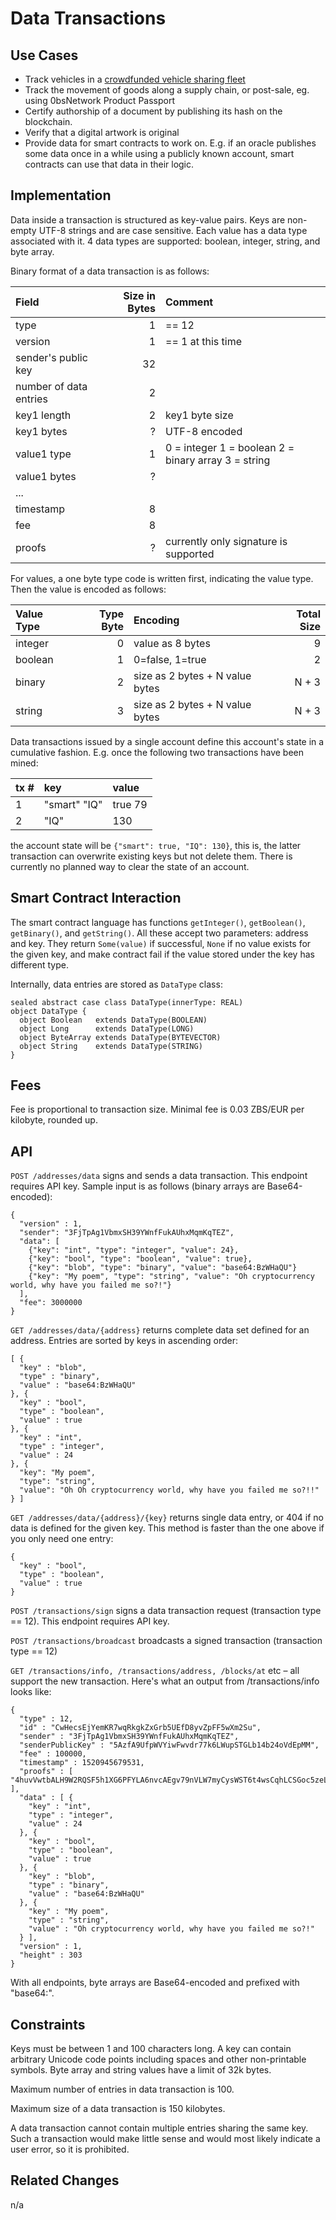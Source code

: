 # Data Transactions

## Use Cases

* Track vehicles in a [crowdfunded vehicle sharing fleet](http://www.caroo.at)
* Track the movement of goods along a supply chain, or post-sale, eg. using 0bsNetwork Product Passport
* Certify authorship of a document by publishing its hash on the blockchain.
* Verify that a digital artwork is original
* Provide data for smart contracts to work on. E.g. if an oracle publishes some data once in a while using a publicly known account, smart contracts can use that data in their logic.

## Implementation

Data inside a transaction is structured as key-value pairs. Keys are non-empty UTF-8 strings and are case sensitive. Each value has a data type associated with it. 4 data types are supported: boolean, integer, string, and byte array.

Binary format of a data transaction is as follows:

| Field | Size in Bytes | Comment |
| :--- | ---: | :--- |
| type | 1 | == 12 |
| version | 1 | == 1 at this time |
| sender's public key | 32 |  |
| number of data entries | 2 |  |
| key1 length | 2 | key1 byte size |
| key1 bytes | ? | UTF-8 encoded |
| value1 type | 1 | 0 = integer 1 = boolean 2 = binary array 3 = string |
| value1 bytes | ? |  |
| ... |  |  |
| timestamp | 8 |  |
| fee | 8 |  |
| proofs | ? | currently only signature is supported |

For values, a one byte type code is written first, indicating the value type. Then the value is encoded as follows:

| Value Type | Type Byte | Encoding | Total Size |
| :--- | ---: | :--- | ---: |
| integer | 0 | value as 8 bytes | 9 |
| boolean | 1 | 0=false, 1=true | 2 |
| binary | 2 | size as 2 bytes + N value bytes | N + 3 |
| string | 3 | size as 2 bytes + N value bytes | N + 3 |

Data transactions issued by a single account define this account's state in a cumulative fashion. E.g. once the following two transactions have been mined:

| tx \# | key | value |
| :--- | :--- | :--- |
| 1 | "smart" "IQ" | true 79 |
| 2 | "IQ" | 130 |

the account state will be `{"smart": true, "IQ": 130}`, this is, the latter transaction can overwrite existing keys but not delete them. There is currently no planned way to clear the state of an account.

## Smart Contract Interaction

The smart contract language has functions `getInteger()`, `getBoolean()`, `getBinary()`, and `getString()`. All these accept two parameters: address and key. They return `Some(value)` if successful, `None` if no value exists for the given key, and make contract fail if the value stored under the key has different type.

Internally, data entries are stored as `DataType` class:

```text
sealed abstract case class DataType(innerType: REAL)
object DataType {
  object Boolean   extends DataType(BOOLEAN)
  object Long      extends DataType(LONG)
  object ByteArray extends DataType(BYTEVECTOR)
  object String    extends DataType(STRING)
}
```

## Fees

Fee is proportional to transaction size. Minimal fee is 0.03 ZBS/EUR per kilobyte, rounded up.

## API

`POST /addresses/data` signs and sends a data transaction. This endpoint requires API key. Sample input is as follows \(binary arrays are Base64-encoded\):

```text
{
  "version" : 1,
  "sender": "3FjTpAg1VbmxSH39YWnfFukAUhxMqmKqTEZ",
  "data": [
    {"key": "int", "type": "integer", "value": 24},
    {"key": "bool", "type": "boolean", "value": true},
    {"key": "blob", "type": "binary", "value": "base64:BzWHaQU"}
    {"key": "My poem", "type": "string", "value": "Oh cryptocurrency world, why have you failed me so?!"}
  ],
  "fee": 3000000
}
```

`GET /addresses/data/{address}` returns complete data set defined for an address. Entries are sorted by keys in ascending order:

```text
[ {
  "key" : "blob",
  "type" : "binary",
  "value" : "base64:BzWHaQU"
}, {
  "key" : "bool",
  "type" : "boolean",
  "value" : true
}, {
  "key" : "int",
  "type" : "integer",
  "value" : 24
}, {
  "key": "My poem",
  "type": "string",
  "value": "Oh Oh cryptocurrency world, why have you failed me so?!!"
} ]
```

`GET /addresses/data/{address}/{key}` returns single data entry, or 404 if no data is defined for the given key. This method is faster than the one above if you only need one entry:

```text
{
  "key" : "bool",
  "type" : "boolean",
  "value" : true
}
```

`POST /transactions/sign` signs a data transaction request \(transaction type == 12\). This endpoint requires API key.

`POST /transactions/broadcast` broadcasts a signed transaction \(transaction type == 12\)

`GET /transactions/info, /transactions/address, /blocks/at` etc – all support the new transaction. Here's what an output from /transactions/info looks like:

```text
{
  "type" : 12,
  "id" : "CwHecsEjYemKR7wqRkgkZxGrb5UEfD8yvZpFF5wXm2Su",
  "sender" : "3FjTpAg1VbmxSH39YWnfFukAUhxMqmKqTEZ",
  "senderPublicKey" : "5AzfA9UfpWVYiwFwvdr77k6LWupSTGLb14b24oVdEpMM",
  "fee" : 100000,
  "timestamp" : 1520945679531,
  "proofs" : [ "4huvVwtbALH9W2RQSF5h1XG6PFYLA6nvcAEgv79nVLW7myCysWST6t4wsCqhLCSGoc5zeLxG6MEHpcnB6DPy3XWr" ],
  "data" : [ {
    "key" : "int",
    "type" : "integer",
    "value" : 24
  }, {
    "key" : "bool",
    "type" : "boolean",
    "value" : true
  }, {
    "key" : "blob",
    "type" : "binary",
    "value" : "base64:BzWHaQU"
  }, {
    "key" : "My poem",
    "type" : "string",
    "value" : "Oh cryptocurrency world, why have you failed me so?!"
  } ],
  "version" : 1,
  "height" : 303
}
```

With all endpoints, byte arrays are Base64-encoded and prefixed with "base64:".

## Constraints

Keys must be between 1 and 100 characters long. A key can contain arbitrary Unicode code points including spaces and other non-printable symbols. Byte array and string values have a limit of 32k bytes.

Maximum number of entries in data transaction is 100.

Maximum size of a data transaction is 150 kilobytes.

A data transaction cannot contain multiple entries sharing the same key. Such a transaction would make little sense and would most likely indicate a user error, so it is prohibited.

## Related Changes

n/a

